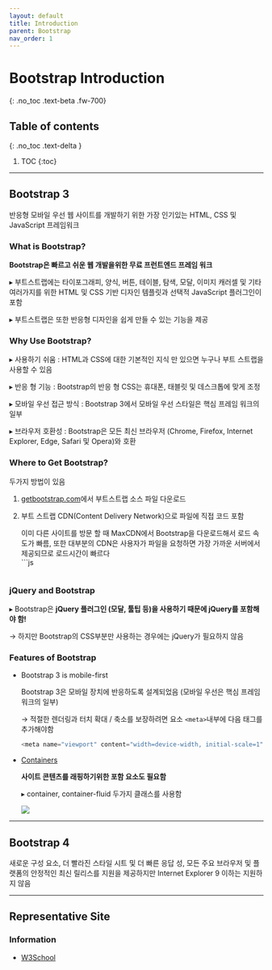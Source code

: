 ```yaml
---
layout: default
title: Introduction
parent: Bootstrap
nav_order: 1
---
```


# Bootstrap Introduction
{: .no_toc .text-beta .fw-700}

## Table of contents
{: .no_toc .text-delta }

1. TOC
{:toc}

---

## Bootstrap 3

반응형 모바일 우선 웹 사이트를 개발하기 위한 가장 인기있는 HTML, CSS 및 JavaScript 프레임워크

### What is Bootstrap?

**Bootstrap은 빠르고 쉬운 웹 개발을위한 무료 프런트엔드 프레임 워크**

&#9656; 부트스트랩에는 타이포그래피, 양식, 버튼, 테이블, 탐색, 모달, 이미지 캐러셀 및 기타 여러가지를 위한 HTML 및 CSS 기반 디자인 템플릿과 선택적 JavaScript 플러그인이 포함

&#9656; 부트스트랩은 또한 반응형 디자인을 쉽게 만들 수 있는 기능을 제공

### Why Use Bootstrap?

&#9656; 사용하기 쉬움 : HTML과 CSS에 대한 기본적인 지식 만 있으면 누구나 부트 스트랩을 사용할 수 있음

&#9656; 반응 형 기능 : Bootstrap의 반응 형 CSS는 휴대폰, 태블릿 및 데스크톱에 맞게 조정

&#9656; 모바일 우선 접근 방식 : Bootstrap 3에서 모바일 우선 스타일은 핵심 프레임 워크의 일부

&#9656; 브라우저 호환성 : Bootstrap은 모든 최신 브라우저 (Chrome, Firefox, Internet Explorer, Edge, Safari 및 Opera)와 
호환

### Where to Get Bootstrap?

두가지 방법이 있음

1. [getbootstrap.com](https://getbootstrap.com/)에서 부트스트랩 소스 파일 다운로드

2. 부트 스트랩 CDN(Content Delivery Network)으로 파일에 직접 코드 포함

    <div class="code-example" markdown="1">
    이미 다른 사이트를 방문 할 때 MaxCDN에서 Bootstrap을 다운로드해서 로드 속도가 빠름, 또한 대부분의 CDN은 사용자가 파일을 요청하면 가장 가까운 서버에서 제공되므로 로드시간이 빠르다
    </div>
    ```js
    <!-- Latest compiled and minified CSS -->
    <link rel="stylesheet" href="https://maxcdn.bootstrapcdn.com/bootstrap/3.4.1/css/bootstrap.min.css">

    <!-- jQuery library -->
    <script src="https://ajax.googleapis.com/ajax/libs/jquery/3.5.1/jquery.min.js"></script>

    <!-- Latest compiled JavaScript -->
    <script src="https://maxcdn.bootstrapcdn.com/bootstrap/3.4.1/js/bootstrap.min.js"></script>
    ```
    
### jQuery and Bootstrap

&#9656; Bootstrap은 **jQuery 플러그인 (모달, 툴팁 등)을 사용하기 때문에 jQuery를 포함해야 함!**

&#8594; 하지만 Bootstrap의 CSS부분만 사용하는 경우에는 jQuery가 필요하지 않음

### Features of Bootstrap

* Bootstrap 3 is mobile-first

    Bootstrap 3은 모바일 장치에 반응하도록 설계되었음 (모바일 우선은 핵심 프레임 워크의 일부)

    &#8594; 적절한 렌더링과 터치 확대 / 축소를 보장하려면 요소 `<meta>`내부에 다음 태그를 추가해야함

    ```js
    <meta name="viewport" content="width=device-width, initial-scale=1">
    ```

* [Containers]()

    **사이트 콘텐츠를 래핑하기위한 포함 요소도 필요함**

    &#9656; container, container-fluid 두가지 클래스를 사용함

    ![](https://gekdev.github.io/assets/images/bootstrap_intro.png)

---

## Bootstrap 4

새로운 구성 요소, 더 빨라진 스타일 시트 및 더 빠른 응답 성, 모든 주요 브라우저 및 플랫폼의 안정적인 최신 릴리스를 지원을 제공하지만 Internet Explorer 9 이하는 지원하지 않음

---

## Representative Site

### Information

* [W3School](https://www.w3schools.com/bootstrap/bootstrap_ver.asp)